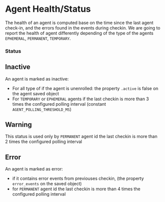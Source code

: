 # Agent Health/Status

The health of an agent is computed base on the time since the last agent check-in, and the errors found in the events during checkin.
We are going to report the health of agent differently depending of the type of the agents `EPHEMERAL`, `PERMANENT`, `TEMPORARY`.

### Status

## Inactive

An agent is marked as inactive:

- For all type of if the agent is unenrolled: the property `.active` is false on the agent saved object
- For `TEMPORARY` or `EPHEMERAL` agents if the last checkin is more than 3 times the configured polling interval (constant `AGENT_POLLING_THRESHOLD_MS`)

## Warning

This status is used only by `PERMANENT` agent id the last checkin is more than 2 times the configured polling interval

## Error

An agent is marked as error:

- if it contains error events from previouses checkin, (the property `error_events` on the saved object)
- for `PERMANENT` agent id the last checkin is more than 4 times the configured polling interval
